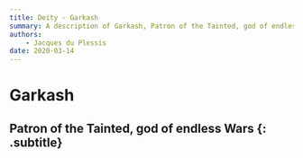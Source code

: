 ```yaml
---
title: Deity - Garkash
summary: A description of Garkash, Patron of the Tainted, god of endless Wars.
authors:
    - Jacques du Plessis
date: 2020-03-14
---
```

# Garkash
## Patron of the Tainted, god of endless Wars {: .subtitle}